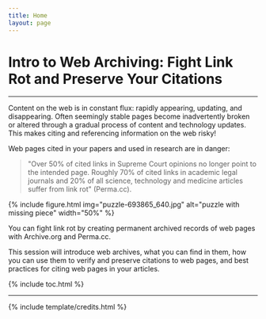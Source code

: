 ```yaml
---
title: Home
layout: page
---
```


# Intro to Web Archiving: Fight Link Rot and Preserve Your Citations

------

Content on the web is in constant flux: rapidly appearing, updating, and disappearing. 
Often seemingly stable pages become inadvertently broken or altered through a gradual process of content and technology updates. 
This makes citing and referencing information on the web risky! 

Web pages cited in your papers and used in research are in danger:

> "Over 50% of cited links in Supreme Court opinions no longer point to the intended page. Roughly 70% of cited links in academic legal journals and 20% of all science, technology and medicine articles suffer from link rot" (Perma.cc).

{% include figure.html img="puzzle-693865_640.jpg" alt="puzzle with missing piece" width="50%" %}

You can fight link rot by creating permanent archived records of web pages with Archive.org and Perma.cc. 

This session will introduce web archives, what you can find in them, how you can use them to verify and preserve citations to web pages, and best practices for citing web pages in your articles.

{% include toc.html %}

------

{% include template/credits.html %}

